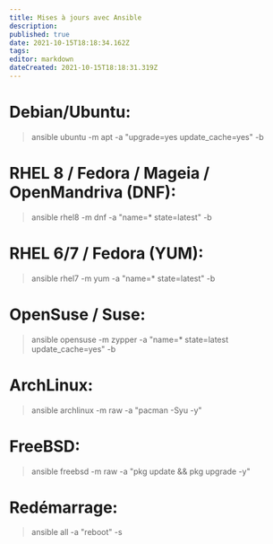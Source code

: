 ```yaml
---
title: Mises à jours avec Ansible
description: 
published: true
date: 2021-10-15T18:18:34.162Z
tags: 
editor: markdown
dateCreated: 2021-10-15T18:18:31.319Z
---
```


# Debian/Ubuntu:

> ansible ubuntu -m apt -a "upgrade=yes update_cache=yes" -b
> 
# RHEL 8 / Fedora / Mageia / OpenMandriva (DNF):
> ansible rhel8 -m dnf -a "name=* state=latest" -b
> 
# RHEL 6/7 / Fedora (YUM):
> ansible rhel7 -m yum -a "name=* state=latest" -b
> 
# OpenSuse / Suse:
> ansible opensuse -m zypper -a "name=* state=latest update_cache=yes" -b
> 

# ArchLinux:
> ansible archlinux -m raw -a "pacman -Syu -y"
> 
# FreeBSD:
> ansible freebsd -m raw -a "pkg update && pkg upgrade -y"
> 
# Redémarrage:
> ansible all -a "reboot" -s
> 
